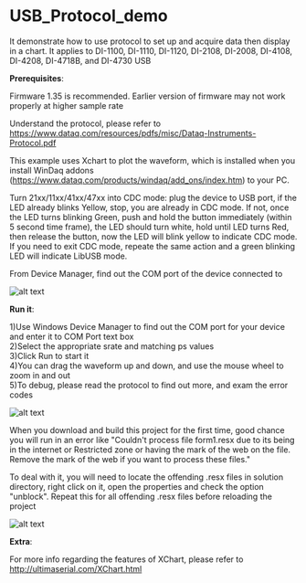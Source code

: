 # USB_Protocol_demo

 It demonstrate how to use protocol to set up and acquire data then display in a chart. It applies to DI-1100, DI-1110, DI-1120, DI-2108, DI-2008, DI-4108, DI-4208, DI-4718B, and DI-4730 USB

**Prerequisites**:

Firmware 1.35 is recommended. Earlier version of firmware may not work properly at higher sample rate

Understand the protocol, please refer to  https://www.dataq.com/resources/pdfs/misc/Dataq-Instruments-Protocol.pdf
 
This example uses Xchart to plot the waveform, which is installed when you install WinDaq addons (https://www.dataq.com/products/windaq/add_ons/index.htm) to your PC. 
  
Turn 21xx/11xx/41xx/47xx into CDC mode: plug the device to USB port, if the LED already blinks Yellow, stop, you are already in CDC mode. If not, once the LED turns blinking Green, push and hold the button immediately (within 5 second time frame), the LED should turn white, hold until LED turns Red, then release the button, now the LED will blink yellow to indicate CDC mode. If you need to exit CDC mode, repeate the same action and a green blinking LED will indicate LibUSB mode.

From Device Manager, find out the COM port of the device connected to

![alt text](https://www.dataq.com/resources/repository/matlab_devicemanager.png)

   
**Run it**:

 1)Use Windows Device Manager to find out the COM port for your device and enter it to COM Port text box <br/>
 2)Select the appropriate srate and matching ps values <br/>
 3)Click Run to start it<br/>
 4)You can drag the waveform up and down, and use the mouse wheel to zoom in and out <br/>
 5)To debug, please read the protocol to find out more, and exam the error codes<br/>
  
 
![alt text](https://www.dataq.com/resources/repository/rawcdc.gif "ScreenCapture by LICECap")

When you download and build this project for the first time, good chance you will run in an error like "Couldn't process file form1.resx due to its being in the internet or Restricted zone or having the mark of the web on the file. Remove the mark of the web if you want to process these files."

To deal with it, you will need to locate the offending .resx files in solution directory, right click on it, open the properties and check the option "unblock". Repeat this for all offending .resx files before reloading the project

![alt text](https://www.dataq.com/resources/repository/resxunblock.png "how to unblock resx files")

 
**Extra**:

 For more info regarding the features of XChart, please refer to http://ultimaserial.com/XChart.html

